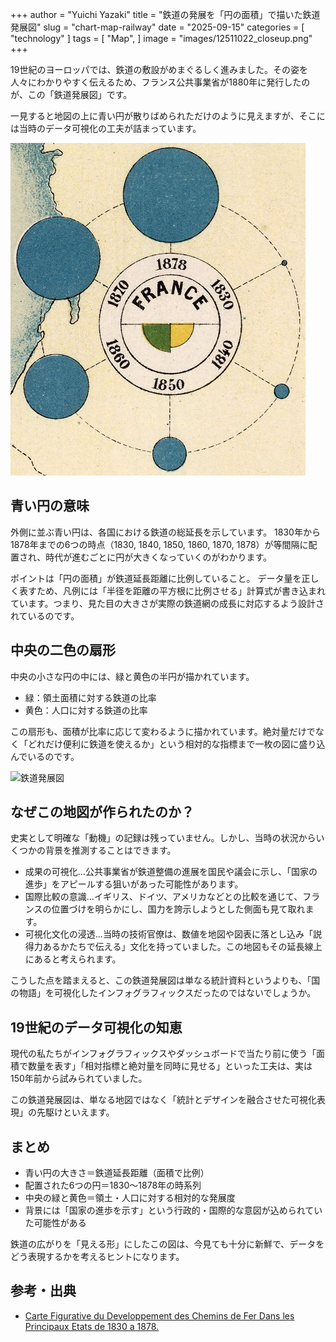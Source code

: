 +++
author = "Yuichi Yazaki"
title = "鉄道の発展を「円の面積」で描いた鉄道発展図"
slug = "chart-map-railway"
date = "2025-09-15"
categories = [
    "technology"
]
tags = [
    "Map",
]
image = "images/12511022_closeup.png"
+++

19世紀のヨーロッパでは、鉄道の敷設がめまぐるしく進みました。その姿を人々にわかりやすく伝えるため、フランス公共事業省が1880年に発行したのが、この「鉄道発展図」です。

一見すると地図の上に青い円が散りばめられただけのように見えますが、そこには当時のデータ可視化の工夫が詰まっています。

<!--more-->

![この地図の凡例](images/12511022_legend.png)

## 青い円の意味

外側に並ぶ青い円は、各国における鉄道の総延長を示しています。
1830年から1878年までの6つの時点（1830, 1840, 1850, 1860, 1870, 1878）が等間隔に配置され、時代が進むごとに円が大きくなっていくのがわかります。

ポイントは「円の面積」が鉄道延長距離に比例していること。
データ量を正しく表すため、凡例には「半径を距離の平方根に比例させる」計算式が書き込まれています。つまり、見た目の大きさが実際の鉄道網の成長に対応するよう設計されているのです。


## 中央の二色の扇形

中央の小さな円の中には、緑と黄色の半円が描かれています。
- 緑：領土面積に対する鉄道の比率
- 黄色：人口に対する鉄道の比率

この扇形も、面積が比率に応じて変わるように描かれています。絶対量だけでなく「どれだけ便利に鉄道を使えるか」という相対的な指標まで一枚の図に盛り込んでいるのです。

![鉄道発展図](images/12511022.png)

## なぜこの地図が作られたのか？

史実として明確な「動機」の記録は残っていません。しかし、当時の状況からいくつかの背景を推測することはできます。

- 成果の可視化...公共事業省が鉄道整備の進展を国民や議会に示し、「国家の進歩」をアピールする狙いがあった可能性があります。
- 国際比較の意識...イギリス、ドイツ、アメリカなどとの比較を通じて、フランスの位置づけを明らかにし、国力を誇示しようとした側面も見て取れます。
- 可視化文化の浸透...当時の技術官僚は、数値を地図や図表に落とし込み「説得力あるかたちで伝える」文化を持っていました。この地図もその延長線上にあると考えられます。

こうした点を踏まえると、この鉄道発展図は単なる統計資料というよりも、「国の物語」を可視化したインフォグラフィックスだったのではないでしょうか。


## 19世紀のデータ可視化の知恵

現代の私たちがインフォグラフィックスやダッシュボードで当たり前に使う「面積で数量を表す」「相対指標と絶対量を同時に見せる」といった工夫は、実は150年前から試みられていました。

この鉄道発展図は、単なる地図ではなく「統計とデザインを融合させた可視化表現」の先駆けといえます。

## まとめ
- 青い円の大きさ＝鉄道延長距離（面積で比例）
- 配置された6つの円＝1830〜1878年の時系列
- 中央の緑と黄色＝領土・人口に対する相対的な発展度
- 背景には「国家の進歩を示す」という行政的・国際的な意図が込められていた可能性がある

鉄道の広がりを「見える形」にしたこの図は、今見ても十分に新鮮で、データをどう表現するかを考えるヒントになります。



## 参考・出典

 - [Carte Figurative du Developpement des Chemins de Fer Dans les Principaux Etats de 1830 a 1878.](https://www.davidrumsey.com/luna/servlet/detail/RUMSEY~8~1~309011~90078926)

